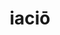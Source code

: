 ---
title: iaciō
meaning: to throw
ch: 10
pos: verb
secondppstem: iac
infend: ere
infhyph: -ere
nminfend: ere
conjugation: third
derivative: eject, projector
---